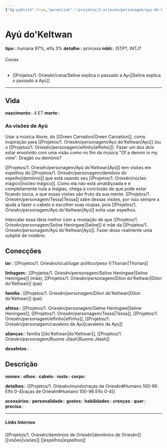 ```yaml
---
{"dg-publish":true,"permalink":"/projetos/1-oriesen/personagem/ayu-do-keltwan/","dgHomeLink":true,"dgPassFrontmatter":false}
---
```



# Ayú do'Keltwan
**tipo**:: humana 97%, elfa 3%
**detalhe**:: princesa
**mbti**:: ISTP?, INTJ?

###### Cenas
- [[Projetos/1. Oriesên/cena/Seline explica o passado a Ayú|Seline explica o passado a Ayú]]



---
## Vida
**nascimento**:: 4 ET
**morte**:: 


### As visões de Ayú
Usar a música Alone, do [[Green Carnation|Green Carnation]], como inspiração para [[Projetos/1. Oriesên/personagem/Ayú do'Keltwan|Ayú]] (ou o [[Projetos/1. Oriesên/personagem/elfinho|elfinho]]). Fazer um dos dois estar envolvido com uma visão como no fim da música "Of a demon in my view". Dragão ou demônio?

[[Projetos/1. Oriesên/personagem/Ayú do'Keltwan|Ayú]] tem visões em espelhos do [[Projetos/1. Oriesên/personagem/demônio do espelho|demônio]] que está usando seu [[Projetos/1. Oriesên/núcleo mágico|núcleo mágico]]. Como ela não está amaldiçoada e é completamente nula a magias, chega à conclusão de que pode estar ficando louca, e que essas visões são fruto da sua mente. [[Projetos/1. Oriesên/personagem/Tessa|Tessa]] sabe dessas visões, por isso sempre a ajuda a fazer o cabelo e escolher suas roupas, pois [[Projetos/1. Oriesên/personagem/Ayú do'Keltwan|Ayú]] evita usar espelhos.

Intercalar essa ideia melhor com a revelação de que [[Projetos/1. Oriesên/personagem/Seline Heningwe|Seline]] é mãe da [[Projetos/1. Oriesên/personagem/Ayú do'Keltwan|Ayú]]. Fazer disso realmente uma subplot de mistério.


## Conecções
**lar**:: [[Projetos/1. Oriesên/local/lugar político/peso 1/Thorian|Thorian]]

**linhagem**:: [[Projetos/1. Oriesên/personagem/Seline Heningwe|Seline Heningwe]] (mãe), [[Projetos/1. Oriesên/personagem/Dilon do'Keltwan|Dilon do'Keltwan]] (pai)

**família**:: [[Projetos/1. Oriesên/personagem/Dilon do'Keltwan|Dilon do'Keltwan]] (pai)

**afetos**:: [[Projetos/1. Oriesên/personagem/Seline Heningwe|Seline Heningwe]], [[Projetos/1. Oriesên/personagem/Tessa|Tessa]], [[Projetos/1. Oriesên/personagem/elfinho|elfinho]], [[Projetos/1. Oriesên/personagem/cavaleiro da Ayú|cavaleiro da Ayú]]

**alianças**:: família [[do'Keltwan|do'Keltwan]], [[Projetos/1. Oriesên/personagem/Ruome Jilash|Ruome Jilash]]

**desafetos**:: 


## Descrição
**nomes**:: 
**olhos**:: 
**cabelo**:: 
**rosto**:: 
**corpo**:: 

**detalhes**:: [[Projetos/1. Oriesên/mundo/raças de Oriesên#Humano 100-96 Elfo 0-4|raças de Oriesên#Humano 100-96 Elfo 0-4]]

**acessórios**:: 
**personalidade**:: 
**gostos**:: 
**habilidades**:: 
**crenças**:: 
**quer**:: 
**precisa**:: 


---
##### Links Internos
[[Projetos/1. Oriesên/demônios de Oriesên|demônios de Oriesên]]
[[visões|visões]]
[[espelhos|espelhos]]